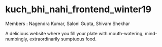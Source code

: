 # kuch_bhi_nahi_frontend_winter19

Members : Nagendra Kumar, Saloni Gupta, Shivam Shekhar

A delicious website where you fill your plate with mouth-watering, mind-numbingly, extraordinarily sumptuous food. 
